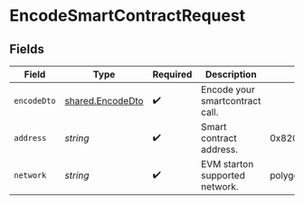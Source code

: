 # EncodeSmartContractRequest


## Fields

| Field                                                       | Type                                                        | Required                                                    | Description                                                 | Example                                                     |
| ----------------------------------------------------------- | ----------------------------------------------------------- | ----------------------------------------------------------- | ----------------------------------------------------------- | ----------------------------------------------------------- |
| `encodeDto`                                                 | [shared.EncodeDto](../../../sdk/models/shared/encodedto.md) | :heavy_check_mark:                                          | Encode your smartcontract call.                             |                                                             |
| `address`                                                   | *string*                                                    | :heavy_check_mark:                                          | Smart contract address.                                     | 0x820f8728E32519b9C91B2406BF48AF80711aFecD                  |
| `network`                                                   | *string*                                                    | :heavy_check_mark:                                          | EVM starton supported network.                              | polygon-mumbai                                              |